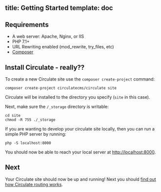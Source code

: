 title: Getting Started
template: doc
---
## Requirements

* A web server: Apache, Nginx, or IIS
* PHP 7.1+
* URL Rewriting enabled (mod_rewrite, try_files, etc)
* [Composer](https://getcomposer.org)

## Install Circulate - really??

To create a new Circulate site use the `composer create-project` command:

```
composer create-project circulatecms/circulate site
```

Circulate will be installed to the directory you specify (`site` in this case).

Next, make sure the `/_storage` directory is writable:

```
cd site
chmod -R 755 ./_storage
```

If you are wanting to develop your circulate site locally, then you can run a simple PHP server by running:

```
php -S localhost:8000
```

You should now be able to reach your local server at [http://localhost:8000](http://localhost:8000).

## Next

Your Circulate site should now be up and running! Next you should [find out how Circulate routing works](/docs/routing).